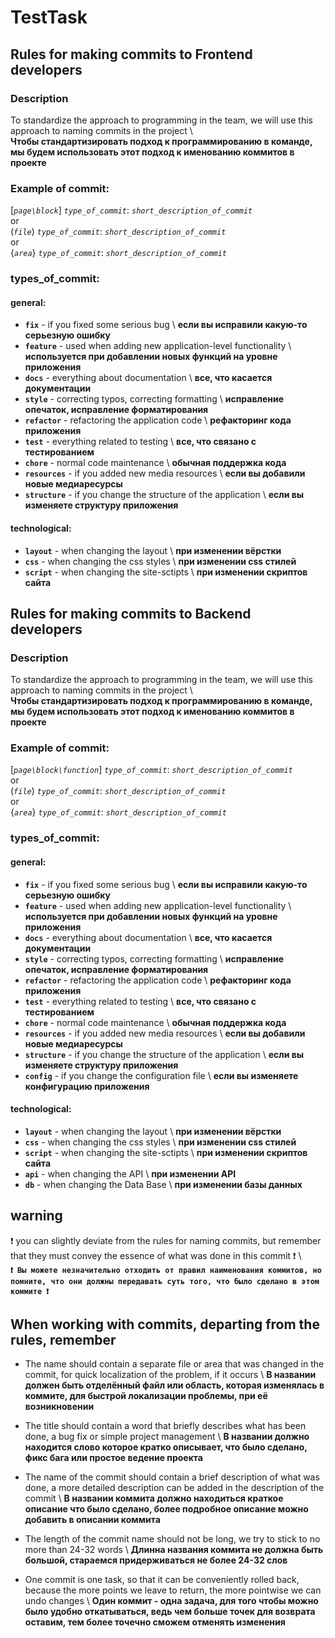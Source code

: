 # TestTask

## Rules for making commits to Frontend developers

### Description

To standardize the approach to programming in the team, we will use this approach to naming commits in the project \ <br>
**Чтобы стандартизировать подход к программированию в команде, мы будем использовать этот подход к именованию коммитов в проекте**

### Example of commit:

[*`page\block`*] *`type_of_commit`*: *`short_description_of_commit`* <br>
or <br>
(*`file`*) *`type_of_commit`*: *`short_description_of_commit`* <br>
or <br>
{*`area`*} *`type_of_commit`*: *`short_description_of_commit`* <br>

### types_of_commit:
#### general:
- **`fix`** - if you fixed some serious bug \ **если вы исправили какую-то серьезную ошибку** <br>
- **`feature`** - used when adding new application-level functionality \ **используется при добавлении новых функций на уровне приложения** <br>
- **`docs`** - everything about documentation \ **все, что касается документации** <br>
- **`style`** - correcting typos, correcting formatting \ **исправление опечаток, исправление форматирования** <br>
- **`refactor`** - refactoring the application code \ **рефакторинг кода приложения** <br>
- **`test`** - everything related to testing \ **все, что связано с тестированием** <br>
- **`chore`** - normal code maintenance \ **обычная поддержка кода** <br>
- **`resources`** - if you added new media resources \ **если вы добавили новые медиаресурсы** <br>
- **`structure`** - if you change the structure of the application \ **если вы изменяете структуру приложения** <br>

#### technological:

- **`layout`** - when changing the layout \ **при изменении вёрстки** <br>
- **`css`** - when changing the css styles \ **при изменении css стилей** <br>
- **`script`** - when changing the site-sctipts \ **при изменении скриптов сайта** <br>

## Rules for making commits to Backend developers

### Description

To standardize the approach to programming in the team, we will use this approach to naming commits in the project \ <br>
**Чтобы стандартизировать подход к программированию в команде, мы будем использовать этот подход к именованию коммитов в проекте**

### Example of commit:

[*`page\block\function`*] *`type_of_commit`*: *`short_description_of_commit`* <br>
or <br>
(*`file`*) *`type_of_commit`*: *`short_description_of_commit`* <br>
or <br>
{*`area`*} *`type_of_commit`*: *`short_description_of_commit`* <br>

### types_of_commit:
#### general:
- **`fix`** - if you fixed some serious bug \ **если вы исправили какую-то серьезную ошибку** <br>
- **`feature`** - used when adding new application-level functionality \ **используется при добавлении новых функций на уровне приложения** <br>
- **`docs`** - everything about documentation \ **все, что касается документации** <br>
- **`style`** - correcting typos, correcting formatting \ **исправление опечаток, исправление форматирования** <br>
- **`refactor`** - refactoring the application code \ **рефакторинг кода приложения** <br>
- **`test`** - everything related to testing \ **все, что связано с тестированием** <br>
- **`chore`** - normal code maintenance \ **обычная поддержка кода** <br>
- **`resources`** - if you added new media resources \ **если вы добавили новые медиаресурсы** <br>
- **`structure`** - if you change the structure of the application \ **если вы изменяете структуру приложения** <br>
- **`config`** - if you change the configuration file \ **если вы изменяете конфигурацию приложения** <br>

#### technological:

- **`layout`** - when changing the layout \ **при изменении вёрстки** <br>
- **`css`** - when changing the css styles \ **при изменении css стилей** <br>
- **`script`** - when changing the site-sctipts \ **при изменении скриптов сайта** <br>
- **`api`** - when changing the API \ **при изменении API** <br>
- **`db`** - when changing the Data Base \ **при изменении базы данных** <br>

## warning

❗ you can slightly deviate from the rules for naming commits, but remember that they must convey the essence of what was done in this commit ❗️ \ <br>
**`❗ Вы можете незначительно отходить от правил наименования коммитов, но помните, что они должны передавать суть того, что было сделано в этом коммите ❗️`**

## When working with commits, departing from the rules, remember

- The name should contain a separate file or area that was changed in the commit, for quick localization of the problem, if it occurs \ **В названии должен быть отделённый файл или область, которая изменялась в коммите, для быстрой локализации проблемы, при её возникновении**

- The title should contain a word that briefly describes what has been done, a bug fix or simple project management \ **В названии должно находится слово которое кратко описывает, что было сделано, фикс бага или простое ведение проекта**

- The name of the commit should contain a brief description of what was done, a more detailed description can be added in the description of the commit \ **В названии коммита должно находиться краткое описание что было сделано, более подробное описание можно добавить в описании коммита**

- The length of the commit name should not be long, we try to stick to no more than 24-32 words \ **Длинна названия коммита не должна быть большой, стараемся придерживаться не более 24-32 слов**

- One commit is one task, so that it can be conveniently rolled back, because the more points we leave to return, the more pointwise we can undo changes \ **Один коммит - одна задача, для того чтобы можно было удобно откатываться, ведь чем больше точек для возврата оставим, тем более точечно сможем отменять изменения**

